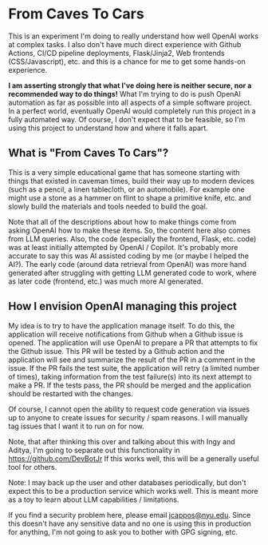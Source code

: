 # From Caves To Cars

This is an experiment I'm doing to really understand how well OpenAI works at complex tasks.  I also don't have much direct experience with Github Actions, CI/CD pipeline deployments, Flask/Jinja2, Web frontends (CSS/Javascript), etc. and this is a chance for me to get some hands-on experience.

**I am asserting strongly that what I've doing here is neither secure, nor a recommended way to do things!**   What I'm trying to do is push OpenAI automation as far as possible into all aspects of a simple software project.  In a perfect world, eventually OpenAI would completely run this project in a fully automated way.  Of course, I don't expect that to be feasible, so I'm using this project to understand how and where it falls apart.

## What is "From Caves To Cars"?
This is a very simple educational game that has someone starting with things that existed in caveman times, build their way up to modern devices (such as a pencil, a linen tablecloth, or an automobile).  For example one might use a stone as a hammer on flint to shape a primitive knife, etc. and slowly build the materials and tools needed to build the goal.

Note that all of the descriptions about how to make things come from asking OpenAI how to make these items.  So, the content here also comes from LLM queries.  Also, the code (especially the frontend, Flask, etc. code) was at least initially attempted by OpenAI / Copilot.  It's probably more accurate to say this was AI assisted coding by me (or maybe I helped the AI?).  The early code (around data retrieval from OpenAI) was more hand generated after struggling with getting LLM generated code to work, where as later code (frontend, etc.) was much more AI generated.  

## How I envision OpenAI managing this project
My idea is to try to have the application manage itself.  To do this, the application will receive notifications from Github when a Github issue is opened.  The application will use OpenAI to prepare a PR that attempts to fix the Github issue.  This PR will be tested by a Github action and the application will see and summarize the result of the PR in a comment in the issue.  If the PR fails the test suite, the application will retry (a limited number of times), taking information from the test failure(s) into its next attempt to make a PR. If the tests pass, the PR should be merged and the application should be restarted with the changes.  

Of course, I cannot open the ability to request code generation via issues up to anyone to create issues for security / spam reasons.  I will manually tag issues that I want it to run on for now.

Note, that after thinking this over and talking about this with Ingy and Aditya, I'm going to separate out this functionality in https://github.com/DevBotJr   If this works well, this will be a generally useful tool for others.

Note: I may back up the user and other databases periodically, but don't expect this to be a production service which works well.  This is meant more as a toy to learn about LLM capabilities / limitations.

If you find a security problem here, please email jcappos@nyu.edu.  Since this doesn't have any sensitive data and no one is using this in production for anything, I'm not going to ask you to bother with GPG signing, etc.
